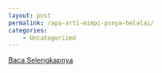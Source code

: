 ```yaml
---
layout: post
permalink: /apa-arti-mimpi-punya-belalai/
categories:
    - Uncategorized
---
```


[Baca Selengkapnya](/07)